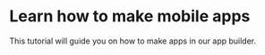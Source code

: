 # Learn how to make mobile apps

This tutorial will guide you on how to make apps in our app builder.

